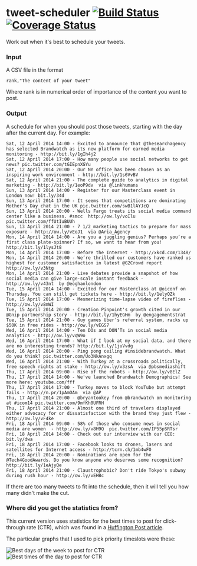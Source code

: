 tweet-scheduler [![Build Status](https://travis-ci.org/jstanier/tweet-scheduler.svg?branch=master)](https://travis-ci.org/jstanier/tweet-scheduler) [![Coverage Status](https://coveralls.io/repos/jstanier/tweet-scheduler/badge.png)](https://coveralls.io/r/jstanier/tweet-scheduler)
===============

Work out when it's best to schedule your tweets. 

### Input

A CSV file in the format

    rank,"The content of your tweet"
    
Where rank is in numerical order of importance of the content you want to post.

### Output

A schedule for when you should post those tweets, starting with the day after the current day. For example:
```
Sat, 12 April 2014 14:00 - Excited to announce that @thesearchagency has selected Brandwatch as its new platform for earned media monitoring - http://bit.ly/1gIh4j2
Sat, 12 April 2014 17:00 - How many people use social networks to get news? pic.twitter.com/tGIEpnXGYu
Sat, 12 April 2014 20:00 - Our NY office has been chosen as an inspiring work environment - http://bit.ly/1s6VvBV
Sat, 12 April 2014 21:00 - The complete guide to analytics in digital marketing - http://bit.ly/1eoP9dv  via @linkhumans
Sun, 13 April 2014 14:00 - Register for our Masterclass event in London now! bit.ly/34d
Sun, 13 April 2014 17:00 - It seems that competitions are dominating Mother's Day chat in the UK pic.twitter.com/swB1lAYJcQ
Sun, 13 April 2014 20:00 - Wells Fargo treats its social media command center like a business. #smcc  http://ow.ly/voIlu  pic.twitter.com/ffUtIuBUUh
Sun, 13 April 2014 21:00 - 7 1/2 marketing tactics to prepare for mass exposure - http://ow.ly/vEoJ1  via @Aria_Agency
Mon, 14 April 2014 14:00 - Are you a juggling genius? Perhaps you’re a first class plate-spinner? If so, we want to hear from you! http://bit.ly/1lysJt8
Mon, 14 April 2014 17:00 - Before the Internet - http://xkcd.com/1348/
Mon, 14 April 2014 20:00 - We’re thrilled our customers have ranked us highest for customer satisfaction in latest @G2Crowd report http://ow.ly/v3Ntg
Mon, 14 April 2014 21:00 - Live debates provide a snapshot of how social media can give large-scale instant feedback - http://ow.ly/v43nt  by @eoghanlondon
Tue, 15 April 2014 14:00 - Excited for our Masterclass at @oiconf on Thursday. You can still get tickets here - http://bit.ly/1elyQZk
Tue, 15 April 2014 17:00 - Mesmerizing time-lapse video of fireflies - http://ow.ly/v8mWI
Tue, 15 April 2014 20:00 - Creation Pinpoint's growth cited in our @Gnip partnership story - http://bit.ly/1hyEGHm  by @engagementstrat
Tue, 15 April 2014 21:00 - Guy games Uber’s referral system, racks up $50K in free rides - http://ow.ly/vEGS7
Wed, 16 April 2014 14:00 - Ten DOs and DON’Ts in social media analytics - http://ow.ly/vqW9o
Wed, 16 April 2014 17:00 - What if I look at my social data, and there are no interesting trends? http://bit.ly/1juVvdg
Wed, 16 April 2014 20:00 - Ping pong ceiling #insidebrandwatch. What do you think? pic.twitter.com/Uo3NkAnxgq
Wed, 16 April 2014 21:00 - With Turkey at a crossroads politically, free speech rights at stake - http://ow.ly/v3zsA  via @pbsmediashift
Thu, 17 April 2014 09:00 - Rise of the robots - http://ow.ly/v8ElZ
Thu, 17 April 2014 14:00 - We've launched Brandwatch Demographics! See more here: youtube.com/fff
Thu, 17 April 2014 17:00 - Turkey moves to block YouTube but attempt fails - http://n.pr/1pAmOAm  via @AP
Thu, 17 April 2014 20:00 - @bryantookey from @brandwatch on monitoring at #icom14 pic.twitter.com/9mfKh0UFRH
Thu, 17 April 2014 21:00 - Almost one third of travelers displayed either advocacy for or dissatisfaction with the brand they just flew -  http://ow.ly/vF4ke 
Fri, 18 April 2014 09:00 - 58% of those who consume news in social media are women  - http://ow.ly/v8H9Q  pic.twitter.com/IP55pSRTsr
Fri, 18 April 2014 14:00 - Check out our interview with our CEO: bit.ly/dwa
Fri, 18 April 2014 17:00 - Facebook looks to drones, lasers and satellites for Internet access - http://tcrn.ch/1mb4wFO
Fri, 18 April 2014 20:00 - Nominations are open for the @Tech4GoodAwards. Do you know anyone who deserves some recognition? http://bit.ly/1eAjyQe
Fri, 18 April 2014 21:00 - Claustrophobic? Don't ride Tokyo's subway during rush hour - http://ow.ly/vEHBc
```

If there are too many tweets to fit into the schedule, then it will tell you how many didn't make the cut.

### Where did you get the statistics from?

This current version uses statistics for the best times to post for click-through rate (CTR), which was found in a [Huffington Post article](http://www.huffingtonpost.com/belle-beth-cooper/a-scientific-guide-to-pos_b_4262571.html).

The particular graphs that I used to pick priority timeslots were these:

![Best days of the week to post for CTR](http://blog.bufferapp.com/wp-content/uploads/2013/08/Screen-Shot-2013-08-16-at-10.48.52-AM.png "Best days of the week to post for CTR")
![Best times of the day to post for CTR](http://blog.bufferapp.com/wp-content/uploads/2013/08/tweet-times.jpeg "Best times of the day to post for CTR")
